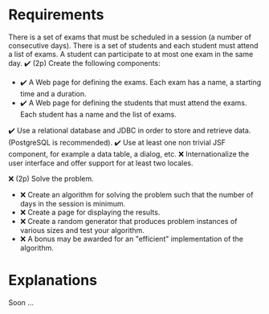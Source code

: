 # Requirements


There is a set of exams that must be scheduled in a session (a number of consecutive days). 
There is a set of students and each student must attend a list of exams. A student can participate to at most one exam in the same day.
✔️ (2p) Create the following components:
- ✔️ A Web page for defining the exams. Each exam has a name, a starting time and a duration.
- ✔️ A Web page for defining the students that must attend the exams. Each student has a name and the list of exams.


✔️ Use a relational database and JDBC in order to store and retrieve data. (PostgreSQL is recommended).
✔️ Use at least one non trivial JSF component, for example a data table, a dialog, etc.
❌ Internationalize the user interface and offer support for at least two locales.


❌ (2p) Solve the problem.
- ❌ Create an algorithm for solving the problem such that the number of days in the session is minimum.
- ❌ Create a page for displaying the results.
- ❌ Create a random generator that produces problem instances of various sizes and test your algorithm.
- ❌ A bonus may be awarded for an "efficient" implementation of the algorithm.

# Explanations

Soon ...
